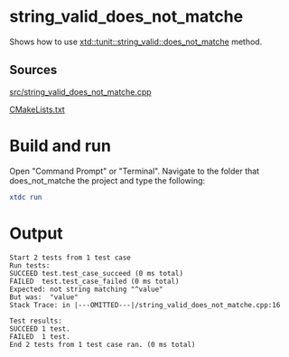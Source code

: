 # string_valid_does_not_matche

Shows how to use [xtd::tunit::string_valid::does_not_matche](https://gammasoft71.github.io/xtd/reference_guides/latest/classxtd_1_1tunit_1_1string__valid.html#a3fdc69a967f05fae78fabae18ec5047d) method.

## Sources

[src/string_valid_does_not_matche.cpp](src/string_valid_does_not_matche.cpp)

[CMakeLists.txt](CMakeLists.txt)

# Build and run

Open "Command Prompt" or "Terminal". Navigate to the folder that does_not_matche the project and type the following:

```cmake
xtdc run
```

# Output

```
Start 2 tests from 1 test case
Run tests:
SUCCEED test.test_case_succeed (0 ms total)
FAILED  test.test_case_failed (0 ms total)
Expected: not string matching "^value"
But was:  "value"
Stack Trace: in |---OMITTED---|/string_valid_does_not_matche.cpp:16

Test results:
SUCCEED 1 test.
FAILED  1 test.
End 2 tests from 1 test case ran. (0 ms total)
```
